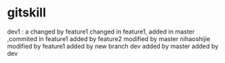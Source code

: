 # gitskill
dev1 : a
changed by feature1
changed in feature1, added in master ,commited in feature1
added by feature2
modified by master
nihaoshijie
modified by feature1
added by new branch dev
added by master
added by dev
